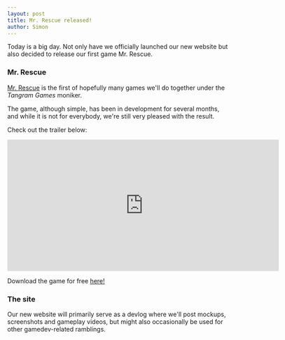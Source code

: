 ```yaml
---
layout: post
title: Mr. Rescue released!
author: Simon
---
```

Today is a big day. Not only have we officially launched our new website but also
decided to release our first game Mr. Rescue.

### Mr. Rescue ###

[Mr. Rescue](http://tangramgames.dk/games/mrrescue/) is the first of hopefully many games we'll do together under
the *Tangram Games* moniker. 

The game, although simple, has been in development for several months,
and while it is not for everybody, we're still very pleased with the result.

Check out the trailer below:

<iframe width="620" height="300" src="http://www.youtube.com/embed/5k7ctkHAURw" frameborder="0" allowfullscreen>
</iframe>

Download the game for free [here!](http://tangramgames.dk/games/mrrescue/)

### The site ###

Our new website will primarily serve as a devlog where we'll post
mockups, screenshots and gameplay videos, but might also occasionally be used for
other gamedev-related ramblings.
